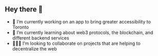 ## Hey there 👋

- 🔭 I’m currently working on an app to bring greater accessibility to Toronto
- 🔮 I’m currently learning about web3 protocols, the blockchain, and different backend services
- 🏄🏻‍♀️ I’m looking to collaborate on projects that are helping to decentralize the web
  
<!--
**enicol/enicol** is a ✨ _special_ ✨ repository because its `README.md` (this file) appears on your GitHub profile.

Here are some ideas to get you started:

- 🔭 I’m currently working on ...
- 🌱 I’m currently learning ...
- 👯 I’m looking to collaborate on ...
- 🤔 I’m looking for help with ...
- 💬 Ask me about ...
- 📫 How to reach me: ...
- 😄 Pronouns: ...
- ⚡ Fun fact: ...
-->
